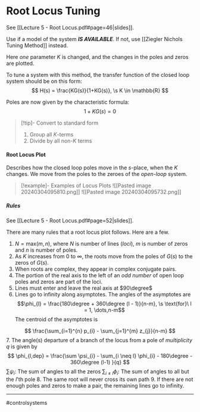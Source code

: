 # Root Locus Tuning
See [[Lecture 5 - Root Locus.pdf#page=46|slides]].

Use if a model of the system ***IS AVAILABLE***. If not, use [[Ziegler Nichols Tuning Method]] instead.

Here *one* parameter $K$ is changed, and the changes in the poles and zeros are plotted.

To tune a system with this method, the transfer function of the closed loop system should be on this form:
$$
H(s) = \frac{KG(s)}{1+KG(s)}, \s K \in \mathbb{R}
$$

Poles are now given by the characteristic formula:
$$1 + KG(s) = 0$$

>[!tip]- Convert to standard form
>1. Group all $K$-terms
>2. Divide by all non-$K$ terms

#### Root Locus Plot
Describes how the closed loop poles move in the $s$-place, when the $K$ changes. We move from the poles to the zeroes of the *open-loop* system.

>[!example]- Examples of Locus Plots
>![[Pasted image 20240304095810.png]]
>![[Pasted image 20240304095732.png]]

##### Rules
See [[Lecture 5 - Root Locus.pdf#page=52|slides]].

There are many rules that a root locus plot follows. Here are a few.
1. $N = \mathrm{max}(m, n)$, where $N$ is number of lines (*loci*), $m$ is number of zeros and $n$ is number of poles.
2. As $K$ increases from $0$ to $\infty$, the roots move from the poles of $G(s)$ to the zeros of $G(s)$.
3. When roots are complex, they appear in complex conjugate pairs.
4. The portion of the real axis to the left of an *odd number* of open loop poles and zeros are part of the loci.
5. Lines must enter and leave the real axis at $90\degree$
6. Lines go to infinity along asymptotes. The angles of the asymptotes are
$$\phi_{l} = \frac{180\degree + 360\degree (l - 1)}{n-m}, \s \text{for}\ l = 1, \dots,n-m$$
The centroid of the asymptotes is

$$
\frac{\sum_{i=1}^{n} p_{i} - \sum_{j=1}^{m} z_{j}}{n-m}
$$
7. The angle(s) departure of a branch of the locus from a pole of *multiplicity* $q$ is given by
$$
\phi_{l,dep} = \frac{\sum \psi_{i} - \sum_{i \neq l} \phi_{i} - 180\degree - 360\degree (l-1) }{q}
$$
$\sum \psi_{i}$: The sum of angles to all the zeros
$\sum_{i\neq l} \phi_{i}$: The sum of angles to all but the $l$'th pole
8. The same root will never cross its own path
9. If there are not enough poles and zeros to make a pair, the remaining lines go to infinity.


---
#controlsystems
